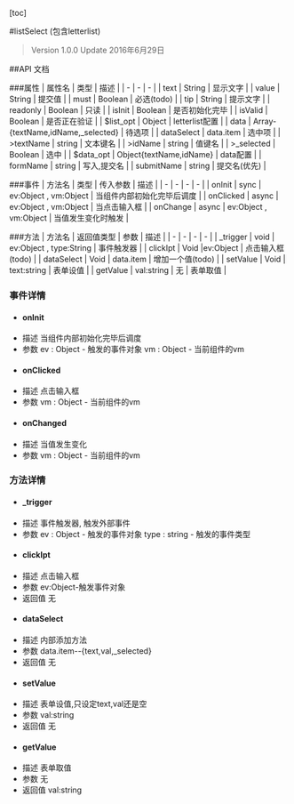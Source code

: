 [toc]

#listSelect (包含letterlist)
> Version 1.0.0
> Update 2016年6月29日

##API 文档

###属性
| 属性名 | 类型 | 描述 |
| - | - | - |
| text | String | 显示文字 |
| value | String | 提交值 |
| must | Boolean | 必选(todo) |
| tip | String | 提示文字 |
| readonly | Boolean | 只读 |
| isInit | Boolean | 是否初始化完毕 |
| isValid | Boolean | 是否正在验证 |
| $list_opt | Object | letterlist配置 |
| data | Array-{textName,idName,_selected} | 待选项 |
| dataSelect | data.item | 选中项 |
| >textName | string | 文本键名 |
| >idName | string | 值键名 |
| >_selected | Boolean | 选中 |
| $data_opt | Object{textName,idName} | data配置 |
| formName | string | 写入,提交名 |
| submitName | string | 提交名(优先) |

###事件
| 方法名 | 类型 | 传入参数 | 描述 |
| - | - | - | - |
| onInit | sync | ev:Object , vm:Object | 当组件内部初始化完毕后调度 |
| onClicked | async | ev:Object , vm:Object | 当点击输入框 |
| onChange | async | ev:Object , vm:Object | 当值发生变化时触发 |

###方法
| 方法名 | 返回值类型 | 参数 | 描述 |
| - | - | - | - |
| _trigger | void | ev:Object , type:String | 事件触发器 |
| clickIpt | Void |ev:Object | 点击输入框(todo) |
| dataSelect | Void | data.item | 增加一个值(todo) |
| setValue | Void | text:string | 表单设值 |
| getValue | val:string | 无 | 表单取值 |
### 事件详情
* #### onInit
+ 描述
当组件内部初始化完毕后调度
+ 参数
ev : Object - 触发的事件对象
vm : Object - 当前组件的vm

* #### onClicked
+ 描述
点击输入框
+ 参数
vm : Object - 当前组件的vm

* #### onChanged
+ 描述
当值发生变化
+ 参数
vm : Object - 当前组件的vm

### 方法详情
* #### _trigger
+ 描述
事件触发器, 触发外部事件
+ 参数
ev : Object - 触发的事件对象
type : string - 触发的事件类型

* #### clickIpt
+ 描述
点击输入框
+ 参数
ev:Object-触发事件对象
+ 返回值
无

* #### dataSelect
+ 描述
内部添加方法
+ 参数
data.item--{text,val,_selected}
+ 返回值
无

* #### setValue
+ 描述
表单设值,只设定text,val还是空
+ 参数
val:string
+ 返回值
无

* #### getValue
+ 描述
表单取值
+ 参数
无
+ 返回值
val:string


